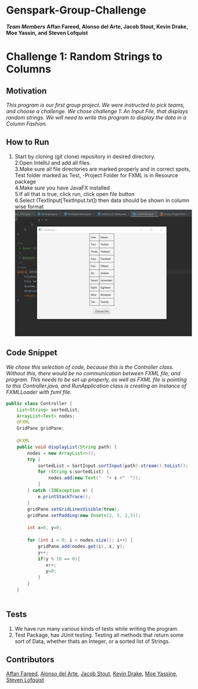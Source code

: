 # Genspark-Group-Challenge
***Team Members***
**Affan Fareed, Alonso del Arte, Jacob Stout, Kevin Drake, Moe Yassin, and Steven Lofquist**
# Challenge 1: Random Strings to Columns
## Motivation
*This program is our first group project. We were instructed to pick teams, and choose a challenge. We chose challenge 1: An Input File, that displays random strings. We will need to write this program to display the data in a Column Fashion.*
## How to Run
1. Start by cloning (git clone) repository in desired directory.<br> 
2.Open IntelliJ and add all files.<br> 
3.Make sure all file directories are marked properly and in correct spots, Test folder marked as Test,   -Project Folder for FXML is in Resource package<br> 
4.Make sure you have JavaFX installed<br> 
5.If all that is true, click run, click open file button<br> 
6.Select (TextInput[TextInput.txt]) then data should be shown in column wise format
![Grid](https://github.com/Cup-of-Java/genspark-group-challenge/blob/main/GroupScreenShot.png)
## Code Snippet
*We chose this selection of code, because this is the Controller class. Without this, there would be no communication between FXML file, and program. This needs to be set up properly, as well as FXML file is pointing to this Controller.java, and RunApplication class is creating an Instance of FXMLLoader with fxml file.*
```Java
public class Controller {
    List<String> sortedList;
    ArrayList<Text> nodes;
    @FXML
    GridPane gridPane;

    @FXML
    public void displayList(String path) {
        nodes = new ArrayList<>();
        try {
            sortedList = SortInput.sortInput(path).stream().toList();
            for (String s:sortedList) {
                nodes.add(new Text("  "+ s +"  "));
            }
        } catch (IOException e) {
            e.printStackTrace();
        }
        gridPane.setGridLinesVisible(true);
        gridPane.setPadding(new Insets(2, 5, 2,5));

        int x=0, y=0;

        for (int i = 0; i < nodes.size(); i++) {
            gridPane.add(nodes.get(i), x, y);
            y++;
            if(y % 10 == 0){
               x++;
               y=0;
            }
        }
    }
    
   ```
## Tests
1. We have run many various kinds of tests while writing the program.
2. Test Package, has JUnit testing. Testing all methods that return some sort of Data, whether thats an Integer, or a sorted list of Strings. 
## Contributors
[Affan Fareed](https://github.com/ItMeansBigMountain), [Alonso del Arte](https://github.com/Alonso-del-Arte), [Jacob Stout](https://github.com/JediJake66), [Kevin Drake](https://github.com/KDrake80), [Moe Yassine](https://github.com/JintekiWarrior), [Steven Lofquist](https://github.com/StevenLof777)